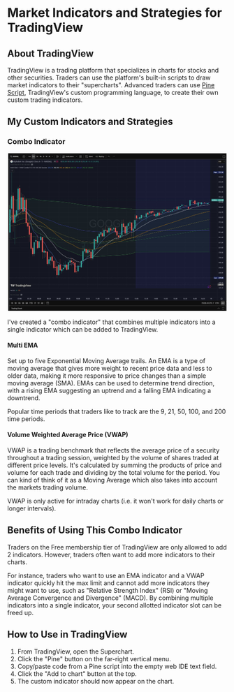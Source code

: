 # Market Indicators and Strategies for TradingView

## About TradingView

TradingView is a trading platform that specializes in charts for stocks and other securities.  Traders can use the platform's built-in scripts to draw market indicators to their "supercharts".  Advanced traders can use [Pine Script](https://www.tradingview.com/pine-script-docs/welcome/), TradingView's custom programming language, to create their own custom trading indicators.


## My Custom Indicators and Strategies

### Combo Indicator

<p align="center">
    <img src="media/ema_vwap_indicators.jpg" width="500">
</p>

I've created a "combo indicator" that combines multiple indicators into a single indicator which can be added to TradingView.

#### Multi EMA

Set up to five Exponential Moving Average trails.  An EMA is a type of moving average that gives more weight to recent price data and less to older data, making it more responsive to price changes than a simple moving average (SMA).  EMAs can be used to determine trend direction, with a rising EMA suggesting an uptrend and a falling EMA indicating a downtrend.

Popular time periods that traders like to track are the 9, 21, 50, 100, and 200 time periods.

#### Volume Weighted Average Price (VWAP) ####

VWAP is a trading benchmark that reflects the average price of a security throughout a trading session, weighted by the volume of shares traded at different price levels.  It's calculated by summing the products of price and volume for each trade and dividing by the total volume for the period.  You can kind of think of it as a Moving Average which also takes into account the markets trading volume.

VWAP is only active for intraday charts (i.e. it won't work for daily charts or longer intervals).

## Benefits of Using This Combo Indicator

Traders on the Free membership tier of TradingView are only allowed to add 2 indicators.  However, traders often want to add more indicators to their charts.

For instance, traders who want to use an EMA indicator and a VWAP indicator quickly hit the max limit and cannot add more indicators they might want to use, such as "Relative Strength Index" (RSI) or "Moving Average Convergence and Divergence" (MACD).  By combining multiple indicators into a single indicator, your second allotted indicator slot can be freed up.

## How to Use in TradingView

1. From TradingView, open the Superchart.
2. Click the "Pine" button on the far-right vertical menu.
3. Copy/paste code from a Pine script into the empty web IDE text field.
4. Click the "Add to chart" button at the top.
5. The custom indicator should now appear on the chart.


